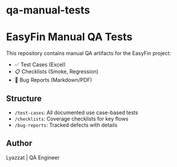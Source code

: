 # qa-manual-tests
# EasyFin Manual QA Tests

This repository contains manual QA artifacts for the EasyFin project:
- ✅ Test Cases (Excel)
- 📋 Checklists (Smoke, Regression)
- 🐞 Bug Reports (Markdown/PDF)

## Structure
- `/test-cases`: All documented use case-based tests
- `/checklists`: Coverage checklists for key flows
- `/bug-reports`: Tracked defects with details

## Author
Lyazzat | QA Engineer  
